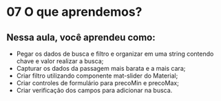 # 07 O que aprendemos?

## Nessa aula, você aprendeu como:

- Pegar os dados de busca e filtro e organizar em uma string contendo chave e valor realizar a busca;
- Capturar os dados da passagem mais barata e a mais cara;
- Criar filtro utilizando componente mat-slider do Material;
- Criar controles de formulário para precoMin e precoMax;
- Criar verificação dos campos para adicionar na busca.